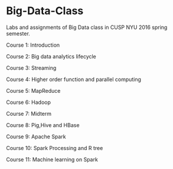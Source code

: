 # Big-Data-Class

Labs and assignments of Big Data class in CUSP NYU 2016 spring semester.


Course 1: Introduction

Course 2: Big data analytics lifecycle

Course 3: Streaming

Course 4: Higher order function and parallel computing

Course 5: MapReduce

Course 6: Hadoop

Course 7: Midterm

Course 8: Pig,Hive and HBase

Course 9: Apache Spark

Course 10: Spark Processing and R tree

Course 11: Machine learning on Spark
